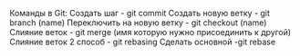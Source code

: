 Команды в Git:
Создать шаг - git commit
Создать новую ветку - git branch (name)
Переключить на новую ветку - git checkout (name)
Слияние веток - git merge (имя которую нужно присоединить к другой)
Слияние веток 2 способ - git rebasing
Сделать основной -git rebase

